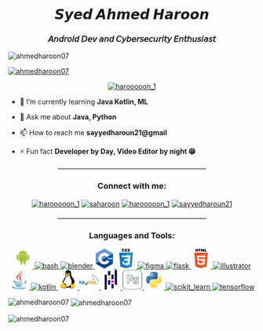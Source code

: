 <h1 align="center"> 𝙎𝙮𝙚𝙙 𝘼𝙝𝙢𝙚𝙙 𝙃𝙖𝙧𝙤𝙤𝙣</h1>
<h3 align="center">𝘈𝘯𝘥𝘳𝘰𝘪𝘥 𝘋𝘦𝘷 𝘢𝘯𝘥 𝘊𝘺𝘣𝘦𝘳𝘴𝘦𝘤𝘶𝘳𝘪𝘵𝘺 𝘌𝘯𝘵𝘩𝘶𝘴𝘪𝘢𝘴𝘵</h3>

<p align="left"> <img src="https://komarev.com/ghpvc/?username=ahmedharoon07&label=Profile%20views&color=0e75b6&style=flat" alt="ahmedharoon07" /> </p>

<p align="left"> <a href="https://github.com/ryo-ma/github-profile-trophy"><img src="https://github-profile-trophy.vercel.app/?username=ahmedharoon07" alt="ahmedharoon07" /></a> </p>

<p align="center"> <a href="https://twitter.com/harooooon_1" target="blank"><img src="https://img.shields.io/twitter/follow/harooooon_1?logo=twitter&style=for-the-badge" alt="harooooon_1" /></a> </p>

- 🌱 I’m currently learning **Java Kotlin, ML**

- 💬 Ask me about **Java, Python**

- 📫 How to reach me **sayyedharoun21@gmail**

- ⚡ Fun fact **Developer by Day, Video Editor by night 😁**

  
<hr style="width: 60%; border: 1px solid #eaeaea; margin: 20px auto;">
<h3 align="center">Connect with me:</h3>
<p align="center">
<a href="https://twitter.com/harooooon_1" target="blank"><img align="center" src="https://raw.githubusercontent.com/rahuldkjain/github-profile-readme-generator/master/src/images/icons/Social/twitter.svg" alt="harooooon_1" height="30" width="40" /></a>
<a href="https://linkedin.com/in/saharoon" target="blank"><img align="center" src="https://raw.githubusercontent.com/rahuldkjain/github-profile-readme-generator/master/src/images/icons/Social/linked-in-alt.svg" alt="saharoon" height="30" width="40" /></a>
<a href="https://instagram.com/harooooon_1" target="blank"><img align="center" src="https://raw.githubusercontent.com/rahuldkjain/github-profile-readme-generator/master/src/images/icons/Social/instagram.svg" alt="harooooon_1" height="30" width="40" /></a>
<a href="https://www.hackerrank.com/sayyedharoun21" target="blank"><img align="center" src="https://raw.githubusercontent.com/rahuldkjain/github-profile-readme-generator/master/src/images/icons/Social/hackerrank.svg" alt="sayyedharoun21" height="30" width="40" /></a>
</p>

<hr style="width: 60%; border: 1px solid #eaeaea; margin: 20px auto;">
<h3 align="Center">Languages and Tools:</h3>
<p align="Center"> <a href="https://developer.android.com" target="_blank" rel="noreferrer"> <img src="https://raw.githubusercontent.com/devicons/devicon/master/icons/android/android-original-wordmark.svg" alt="android" width="40" height="40"/> </a> <a href="https://www.gnu.org/software/bash/" target="_blank" rel="noreferrer"> <img src="https://www.vectorlogo.zone/logos/gnu_bash/gnu_bash-icon.svg" alt="bash" width="40" height="40"/> </a> <a href="https://www.blender.org/" target="_blank" rel="noreferrer"> <img src="https://download.blender.org/branding/community/blender_community_badge_white.svg" alt="blender" width="40" height="40"/> </a> <a href="https://www.w3schools.com/cpp/" target="_blank" rel="noreferrer"> <img src="https://raw.githubusercontent.com/devicons/devicon/master/icons/cplusplus/cplusplus-original.svg" alt="cplusplus" width="40" height="40"/> </a> <a href="https://www.w3schools.com/css/" target="_blank" rel="noreferrer"> <img src="https://raw.githubusercontent.com/devicons/devicon/master/icons/css3/css3-original-wordmark.svg" alt="css3" width="40" height="40"/> </a> <a href="https://www.figma.com/" target="_blank" rel="noreferrer"> <img src="https://www.vectorlogo.zone/logos/figma/figma-icon.svg" alt="figma" width="40" height="40"/> </a> <a href="https://flask.palletsprojects.com/" target="_blank" rel="noreferrer"> <img src="https://www.vectorlogo.zone/logos/pocoo_flask/pocoo_flask-icon.svg" alt="flask" width="40" height="40"/> </a> <a href="https://www.w3.org/html/" target="_blank" rel="noreferrer"> <img src="https://raw.githubusercontent.com/devicons/devicon/master/icons/html5/html5-original-wordmark.svg" alt="html5" width="40" height="40"/> </a> <a href="https://www.adobe.com/in/products/illustrator.html" target="_blank" rel="noreferrer"> <img src="https://www.vectorlogo.zone/logos/adobe_illustrator/adobe_illustrator-icon.svg" alt="illustrator" width="40" height="40"/> </a> <a href="https://www.java.com" target="_blank" rel="noreferrer"> <img src="https://raw.githubusercontent.com/devicons/devicon/master/icons/java/java-original.svg" alt="java" width="40" height="40"/> </a> <a href="https://kotlinlang.org" target="_blank" rel="noreferrer"> <img src="https://www.vectorlogo.zone/logos/kotlinlang/kotlinlang-icon.svg" alt="kotlin" width="40" height="40"/> </a> <a href="https://www.linux.org/" target="_blank" rel="noreferrer"> <img src="https://raw.githubusercontent.com/devicons/devicon/master/icons/linux/linux-original.svg" alt="linux" width="40" height="40"/> </a> <a href="https://www.mysql.com/" target="_blank" rel="noreferrer"> <img src="https://raw.githubusercontent.com/devicons/devicon/master/icons/mysql/mysql-original-wordmark.svg" alt="mysql" width="40" height="40"/> </a> <a href="https://pandas.pydata.org/" target="_blank" rel="noreferrer"> <img src="https://raw.githubusercontent.com/devicons/devicon/2ae2a900d2f041da66e950e4d48052658d850630/icons/pandas/pandas-original.svg" alt="pandas" width="40" height="40"/> </a> <a href="https://www.photoshop.com/en" target="_blank" rel="noreferrer"> <img src="https://raw.githubusercontent.com/devicons/devicon/master/icons/photoshop/photoshop-line.svg" alt="photoshop" width="40" height="40"/> </a> <a href="https://www.python.org" target="_blank" rel="noreferrer"> <img src="https://raw.githubusercontent.com/devicons/devicon/master/icons/python/python-original.svg" alt="python" width="40" height="40"/> </a> <a href="https://scikit-learn.org/" target="_blank" rel="noreferrer"> <img src="https://upload.wikimedia.org/wikipedia/commons/0/05/Scikit_learn_logo_small.svg" alt="scikit_learn" width="40" height="40"/> </a> <a href="https://www.tensorflow.org" target="_blank" rel="noreferrer"> <img src="https://www.vectorlogo.zone/logos/tensorflow/tensorflow-icon.svg" alt="tensorflow" width="40" height="40"/> </a> </p>

<p><img align="left" src="https://github-readme-stats.vercel.app/api/top-langs?username=ahmedharoon07&show_icons=true&locale=en&layout=compact" alt="ahmedharoon07" /></p>

<p>&nbsp;<img align="center" src="https://github-readme-stats.vercel.app/api?username=ahmedharoon07&show_icons=true&locale=en" alt="ahmedharoon07" /></p>

<p><img align="center" src="https://github-readme-streak-stats.herokuapp.com/?user=ahmedharoon07&" alt="ahmedharoon07" /></p>
